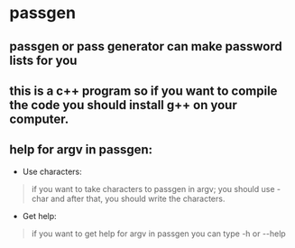 # passgen
## passgen or pass generator can make password lists for you
## this is a c++ program so if you want to compile the code you should install g++ on your computer.
## help for argv in passgen:
* Use characters:
>if you want to take characters to passgen in argv; you should use -char and after that, you should write the characters.
* Get help:
>if you want to get help for argv in passgen you can type -h or --help 